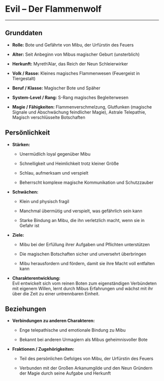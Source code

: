 # Evil – Der Flammenwolf 

---

## Grunddaten

- **Rolle:** Bote und Gefährte von Mibu, der Urfürstin des Feuers
    
- **Alter:** Seit Anbeginn von Mibus magischer Geburt (unsterblich)
    
- **Herkunft:** Myreth’Alar, das Reich der Neun Schleierwirker
    
- **Volk / Rasse:** Kleines magisches Flammenwesen (Feuergeist in Tiergestalt)
    
- **Beruf / Klasse:** Magischer Bote und Späher
    
- **System-Level / Rang:** S-Rang magisches Begleiterwesen
    
- **Magie / Fähigkeiten:** Flammenverschmelzung, Glutfunken (magische Signale und Abschwächung feindlicher Magie), Astrale Telepathie, Magisch verschlüsselte Botschaften
    

## Persönlichkeit

- **Stärken:**
    
    - Unermüdlich loyal gegenüber Mibu
        
    - Schnelligkeit und Heimlichkeit trotz kleiner Größe
        
    - Schlau, aufmerksam und verspielt
        
    - Beherrscht komplexe magische Kommunikation und Schutzzauber
        
- **Schwächen:**
    
    - Klein und physisch fragil
        
    - Manchmal übermütig und verspielt, was gefährlich sein kann
        
    - Starke Bindung an Mibu, die ihn verletzlich macht, wenn sie in Gefahr ist
        
- **Ziele:**
    
    - Mibu bei der Erfüllung ihrer Aufgaben und Pflichten unterstützen
        
    - Die magischen Botschaften sicher und unversehrt überbringen
        
    - Mibu herausfordern und fördern, damit sie ihre Macht voll entfalten kann
        
- **Charakterentwicklung:**  
    Evil entwickelt sich vom reinen Boten zum eigenständigen Verbündeten mit eigenem Willen, lernt durch Mibus Erfahrungen und wächst mit ihr über die Zeit zu einer untrennbaren Einheit.
    

## Beziehungen

- **Verbindungen zu anderen Charakteren:**
    
    - Enge telepathische und emotionale Bindung zu Mibu
        
    - Bekannt bei anderen Urmagiern als Mibus geheimnisvoller Bote
        
- **Fraktionen / Zugehörigkeiten:**
    
    - Teil des persönlichen Gefolges von Mibu, der Urfürstin des Feuers
        
    - Verbunden mit der Großen Arkanumgilde und den Neun Gründern der Magie durch seine Aufgabe und Herkunft
